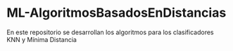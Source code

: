 # ML-AlgoritmosBasadosEnDistancias
En este repositorio se desarrollan los algoritmos para los clasificadores KNN y Mínima Distancia

